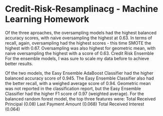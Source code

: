 # Credit-Risk-Resamplinacg - Machine Learning Homework

Of the three aproaches, the oversampling models had the highest balanced accuracy scores, with naive oversampling the highest at 0.63.
In terms of recall, again, oversampling had the highest scores - this time SMOTE the highest with 0.67.
Oversampling was also highest for geometric mean, with naive oversampling the highest with a score of 0.63.
Credit Risk Ensemble
For the ensemble models, I was sure to scale my data before to achieve better results.

Of the two models, the Easy Ensemble AdaBoost Classifier had the higher balanced accuracy score of 0.945.
The Easy Ensemble Classifier also had the better recall, with a weighed average score of 0.94.
Geometric mean was not reported in the classification report, but the Easy Ensemble Classifier had the higher F1 score of 0.97 (weighted average).
For the balanced random forest model, the top three features were:
Total Received Principal (0.08)
Last Payment Amount (0.068)
Total Received Interest (0.064)
